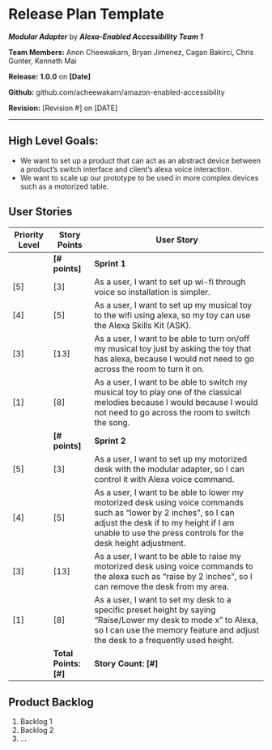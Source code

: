 # Release Plan Template

***Modular Adapter*** by  ***Alexa-Enabled Accessibility Team 1***

**Team Members:** Anon Cheewakarn, Bryan Jimenez, Cagan Bakirci, Chris Gunter, Kenneth Mai

**Release:** **1.0.0** on **[Date]**

**Github:** github.com/acheewakarn/amazon-enabled-accessibility

**Revision:** [Revision #] on [DATE]

---

## High Level Goals:
* We want to set up a product that can act as an abstract device between a product’s switch interface and client’s alexa voice interaction.
* We want to scale up our prototype to be used in more complex devices such as a motorized table.

## User Stories
|Priority Level|Story Points|User Story|
|------|------|------|
||**[# points]**|**Sprint 1**|
|[5]|[3]|As a user, I want to set up wi-fi through voice so installation is simpler.|
|[4]|[5]|As a user, I want to set up my musical toy to the wifi using alexa, so my toy can use the Alexa Skills Kit (ASK). |
|[3]|[13]|As a user, I want to be able to turn on/off my musical toy just by asking the toy that has alexa, because I would not need to go across the room to turn it on.|
|[1]|[8]|As a user, I want to be able to switch my musical toy to play one of the classical melodies because I would because I would not need to go across the room to switch the song.|
||**[# points]**|**Sprint 2**|
|[5]|[3]|As a user, I want to set up my motorized desk with the modular adapter, so I can control it with Alexa voice command.|
|[4]|[5]|As a user, I want to be able to lower my motorized desk using voice commands such as “lower by 2 inches”, so I can adjust the desk if to my height if I am unable to use the press controls for the desk height adjustment.|
|[3]|[13]|As a user, I want to be able to raise my motorized desk using voice commands to the alexa such as “raise by 2 inches”, so I can remove the desk from my area.|
|[1]|[8]|As a user, I want to set my desk to a specific preset height by saying “Raise/Lower my desk to mode x” to Alexa, so I can use the memory feature and adjust the desk to a frequently used height.|
||**Total Points: [#]**|**Story Count: [#]**|

## Product Backlog
1. Backlog 1
2. Backlog 2
3. ...
